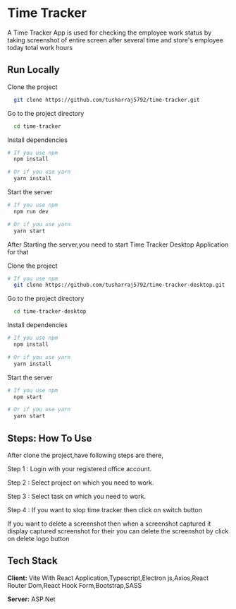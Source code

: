 
# Time Tracker

A Time Tracker App is used for checking the employee work status by taking screenshot of entire screen after several time and store's employee today total work hours    



## Run Locally

Clone the project

```bash
  git clone https://github.com/tusharraj5792/time-tracker.git
```

Go to the project directory

```bash
  cd time-tracker
```

Install dependencies

```bash
# If you use npm
  npm install
```

```bash
# Or if you use yarn
  yarn install
```

Start the server

```bash
# If you use npm
  npm run dev
```

```bash
# Or if you use yarn
  yarn start
```

After Starting the server,you need to start Time Tracker Desktop Application for that

Clone the project

```bash
# If you use npm
  git clone https://github.com/tusharraj5792/time-tracker-desktop.git
```

Go to the project directory

```bash
  cd time-tracker-desktop
```

Install dependencies

```bash
# If you use npm
  npm install
```

```bash
# Or if you use yarn
  yarn install
```

Start the server

```bash
# If you use npm
  npm start
```

```bash
# Or if you use yarn
  yarn start
```
## Steps: How To Use
After clone the project,have following steps are there,

Step 1 : Login with your registered office account.

Step 2 : Select project on which you need to work.

Step 3 : Select task on which you need to work.

Step 4 : If you want to stop time tracker then click on switch button

If you want to delete a screenshot then when a screenshot captured it display captured screenshot for their you can delete the screenshot by click on delete logo button
## Tech Stack

**Client:** Vite With React Application,Typescript,Electron js,Axios,React Router Dom,React Hook Form,Bootstrap,SASS

**Server:** ASP.Net

